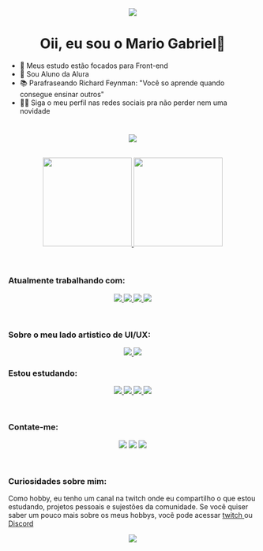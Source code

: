 <div align="center">
  <a href="https://github.com/Mar-io20">
  <img src="https://user-images.githubusercontent.com/72115747/146800128-28833b80-da45-4768-8213-61984328a51d.gif"/>
  </a>
</div>
<div align="center">
    
# Oii, eu sou o Mario Gabriel👋    
</div>

- 🦾 Meus estudo estão focados para Front-end
- 🧐 Sou Aluno da Alura
- 📚 Parafraseando Richard Feynman: "Você so aprende quando consegue ensinar outros"
- 🐱‍🏍 Siga o meu perfil nas redes sociais pra não perder nem uma novidade

#
<p align="center">
  <a href="https://github.com/Mar-io20/">
    <img src="http://github-readme-streak-stats.herokuapp.com?user=Mar-io20&theme=blueberry&hide_border=true&background=355C7D00&stroke=8B008B&dates=3CB371" />
  </a>
</p>
<br/>
   <div align="center">
    <a href="https://github.com/Mar-io20">
    <img height="180em" src="https://github-readme-stats.vercel.app/api?username=Mar-io20&show_icons=true&theme=tokyonight&include_all_commits=true&count_private=true"/>
    <img height="180em" src="https://github-readme-stats.vercel.app/api/top-langs/?username=Mar-io20&layout=compact&langs_count=7&theme=tokyonight"/>
    </a>
   </div>
<br/>

#
### Atualmente trabalhando com:
<p>
  <div align="center">
    <a href="https://github.com/Mar-io20">
        <img src="https://img.shields.io/badge/HTML5-E34F26?style=for-the-badge&logo=html5&logoColor=white"/>
        <img src="https://img.shields.io/badge/CSS3-1572B6?style=for-the-badge&logo=css3&logoColor=white"/>
        <img src="https://img.shields.io/badge/JavaScript-F7DF1E?style=for-the-badge&logo=javascript&logoColor=black"/>
        <img src="https://img.shields.io/badge/React-20232A?style=for-the-badge&logo=react&logoColor=61DAFB"/>
    <a/>
  </div>
</p>
<br/>

### Sobre o meu lado artistico de UI/UX:

<p>
  <div align="center">
    <a href="https://www.figma.com/file/aWnnAElLMA3uVYz9sqis8h/Layout-calendario-dekatrian?node-id=0%3A1" target="_blank">
    <img src="https://img.shields.io/badge/figma-483D8B?style=for-the-badge&logo=figma&logoColor=white"/>
    </a>
    <a href="https://www.behance.net/mario-gabriel" target="_blank">
    <img src="https://img.shields.io/badge/behance-0000CD?style=for-the-badge&logo=behance&logoColor=white"/>
    <a/>
  </div>
</p>

### Estou estudando:
<p>
  <div align="center">
    <a href="https://github.com/Mar-io20">
        <img src="https://img.shields.io/badge/Node.js-43853D?style=for-the-badge&logo=node.js&logoColor=white"/>
        <img src="https://img.shields.io/npm/types/typescript?label=%20%20&style=for-the-badge"/>
        <img src="https://img.shields.io/badge/Sass-CC6699?style=for-the-badge&logo=sass&logoColor=white"/>
        <img src="https://img.shields.io/badge/Java-ED8B00?style=for-the-badge&logo=java&logoColor=white"/>
    </a>
  </div>
</p>
    
<br/>


### Contate-me:
<p>
  <div align="center">
    <a href="https://www.linkedin.com/in/mario-gabriel/" target="_blank"><img src="https://img.shields.io/badge/-LinkedIn-%230077B5?style=for-the-badge&logo=linkedin&logoColor=white" target="_blank"></a>
    <a href="https://api.whatsapp.com/send?phone=5563984218043" target="_bank"><img src="https://img.shields.io/badge/WhatsApp-25D366?style=for-the-badge&logo=whatsapp&logoColor=white" target="_blank"></a> 
    <a href="https://discord.gg/fjeU9hVjsk" target="_blank"><img src="https://img.shields.io/badge/Discord-7289DA?style=for-the-badge&logo=discord&logoColor=white" target="_blank"></a>
  </div>
</p>
<br/>

### Curiosidades sobre mim:
<p>
    Como hobby, eu tenho um canal na twitch onde eu compartilho o que estou estudando, projetos pessoais e sujestões da comunidade. Se você quiser saber um pouco mais sobre os meus hobbys, você pode acessar <a href="https://www.twitch.tv/eu_sou_o_mario"> twitch </a> ou <a href="https://discord.gg/fjeU9hVjsk">Discord</a>
  <div align="center">
    <a href="https://www.twitch.tv/eu_sou_o_mario" target="_bank"><img src="https://img.shields.io/badge/Twitch-9146FF?style=for-the-badge&logo=twitch&logoColor=white" target="_blank"></a>
  </div>
</p>


<!-- Uma cobrinha que come os commits, fiquei com do de remover -->
<!-- 
![Snake animation](https://github.com/Mar-io20/Mar-io20/blob/output/github-contribution-grid-snake.svg) align="center"
 -->
<!-- https://cursos.alura.com.br/retro/share/qOROFo2nd-CgmtEDN2xQRk6hgo4Jpp0GzISzPnWOEq4= -->
